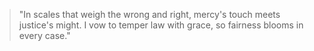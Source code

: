 <!--
id: mercy_vs_justice
title: "Mercy vs Justice"
category: justice
-->

> "In scales that weigh the wrong and right,
> mercy's touch meets justice's might.
> I vow to temper law with grace,
> so fairness blooms in every case."
